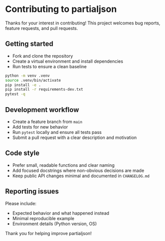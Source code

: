 # Contributing to partialjson

Thanks for your interest in contributing! This project welcomes bug reports, feature requests, and pull requests.

## Getting started

- Fork and clone the repository
- Create a virtual environment and install dependencies
- Run tests to ensure a clean baseline

```bash
python -m venv .venv
source .venv/bin/activate
pip install -e .
pip install -r requirements-dev.txt
pytest -q
```

## Development workflow

- Create a feature branch from `main`
- Add tests for new behavior
- Run `pytest` locally and ensure all tests pass
- Submit a pull request with a clear description and motivation

## Code style

- Prefer small, readable functions and clear naming
- Add focused docstrings where non-obvious decisions are made
- Keep public API changes minimal and documented in `CHANGELOG.md`

## Reporting issues

Please include:

- Expected behavior and what happened instead
- Minimal reproducible example
- Environment details (Python version, OS)

Thank you for helping improve partialjson!
